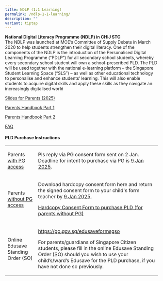 ```yaml
---
title: NDLP (1:1 Learning)
permalink: /ndlp-1-1-learning/
description: ""
variant: tiptap
---
```

<p><strong>National Digital Literacy Programme (NDLP) in CHIJ STC<br></strong>The
NDLP was launched at MOE’s Committee of Supply Debate in March 2020 to
help students strengthen their digital literacy. One of the components
of the NDLP is the introduction of the Personalised Digital Learning Programme
(“PDLP”) for all secondary school students, whereby every secondary school
student will own a school-prescribed PLD. The PLD will be used together
with the national e-learning platform – the Singapore Student Learning
Space (“SLS”) – as well as other educational technology to personalise
and enhance students’ learning. This will also enable students to acquire
digital skills and apply these skills as they navigate an increasingly
digitalised world</p>
<p><a href="/files/NDLP/IP1___Parent_Engagement_Deck_2025_STC_For_Website.pdf" rel="noopener nofollow" target="_blank">Slides for Parents (2025)</a>
</p>
<p><a href="/files/NDLP/IP2___Parent_Handbook__I__2025.pdf" rel="noopener noreferrer nofollow" target="_blank">Parents Handbook Part 1</a>
</p>
<p><a href="/files/NDLP/IP3___Parent_Handbook__II__2025.pdf" rel="noopener noreferrer nofollow" target="_blank">Parents Handbook Part 2</a>
</p>
<p><a href="/files/NDLP/FAQs_for_Parents_2025.pdf" rel="noopener nofollow" target="_blank">FAQ</a>
</p>
<h4>PLD Purchase Instructions</h4>
<table style="minWidth: 50px">
<colgroup>
<col>
<col>
</colgroup>
<tbody>
<tr>
<td rowspan="1" colspan="1">
<p>Parents <u>with PG access</u>
</p>
</td>
<td rowspan="1" colspan="1">
<p>Pls reply via PG consent form sent on 2 Jan. Deadline for intent to purchase
via PG is <u>9 Jan 2025</u>.</p>
</td>
</tr>
<tr>
<td rowspan="1" colspan="1">
<p>Parents <u>without PG access</u>
</p>
</td>
<td rowspan="1" colspan="1">
<p>Download hardcopy consent form here and return the signed consent form
to your child's form teacher by <u>9 Jan 2025</u>.</p>
<p><a href="/files/NDLP/Hardcopy_Consent_Form_for_Purchase_of_PLD_Use_of_Edusave_And_Authorisation_Form_STC.pdf" rel="noopener nofollow" target="_blank">Hardcopy Consent Form to purchase PLD (for parents without PG)</a>
</p>
</td>
</tr>
<tr>
<td rowspan="1" colspan="1">
<p>Online Edusave Standing Order (SO)</p>
</td>
<td rowspan="1" colspan="1">
<p><a href="https://go.gov.sg/edusaveformsgso" rel="noopener nofollow" target="_blank">https://go.gov.sg/edusaveformsgso</a>
</p>
<p>For parents/guardians of Singapore Citizen students, please fill in the
online Edusave Standing Order (SO) should you wish to use your child’s/ward’s
Edusave for the PLD purchase, if you have not done so previously.</p>
</td>
</tr>
</tbody>
</table>
<p></p>